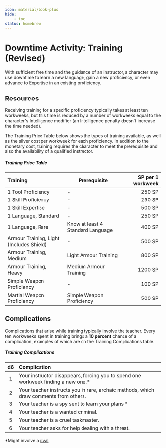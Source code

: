 ```yaml
---
icon: material/book-plus
hide:
    - toc
status: homebrew
---
```


# Downtime Activity: Training (Revised)

With sufficient free time and the guidance of an instructor, a character may use downtime to learn a new language, gain a new proficiency, or even advance to Expertise in an existing proficiency.

## Resources

Receiving training for a specific proficiency typically takes at least ten workweeks, but this time is reduced by a number of workweeks equal to the character's Intelligence modifier (an Intelligence penalty doesn't increase the time needed). 

The Training Price Table below shows the types of training available, as well as the silver cost per workweek for each proficiency. In addition to the monetary cost, training requires the character to meet the prerequisite and also the availability of a qualified instructor.

##### Training Price Table

| Training | Prerequisite | SP per 1 workweek |
|:--|---|--:|
| 1 Tool Proficiency | - | 250 SP |
| 1 Skill Proficiency | - | 250 SP |
| 1 Skill Expertise | - | 500 SP |
| 1 Language, Standard | - |250 SP |
| 1 Language, Rare | Know at least 4 Standard Language | 400 SP |
| Armour Training, Light (Includes Shield) | - | 500 SP |
| Armour Training, Medium | Light Armour Training | 800 SP |
| Armour Training, Heavy | Medium Armour Training | 1200 SP |
| Simple Weapon Proficiency | - | 100 SP |
| Martial Weapon Proficiency | Simple Weapon Proficiency | 500 SP |

## Complications

Complications that arise while training typically involve the teacher. Every ten workweeks spent in training brings a **10 percent** chance of a complication, examples of which are on the Training Complications table.

##### Training Complications

| d6 | Complication |
|:---:|:---|
| 1 | Your instructor disappears, forcing you to spend one workweek finding a new one.* |
| 2 | Your teacher instructs you in rare, archaic methods, which draw comments from others. |
| 3 | Your teacher is a spy sent to learn your plans.* |
| 4 | Your teacher is a wanted criminal. |
| 5 | Your teacher is a cruel taskmaster. |
| 6 | Your teacher asks for help dealing with a threat. |

*Might involve a [rival]

[rival]: index.md#rivals
